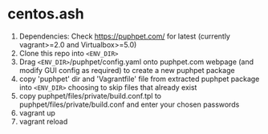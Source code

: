 # centos.ash


1. Dependencies: Check https://puphpet.com/ for latest (currently vagrant>=2.0 and Virtualbox>=5.0)
1. Clone this repo into `<ENV_DIR>`
1. Drag `<ENV_DIR>`/puphpet/config.yaml onto puphpet.com webpage (and modify GUI config as required) to create a new puphpet package
1. copy 'puphpet' dir and 'Vagrantfile' file from extracted puphpet package into `<ENV_DIR>` choosing to skip files that already exist
1. copy puphpet/files/private/build.conf.tpl to puphpet/files/private/build.conf and enter your chosen passwords
1. vagrant up
1. vagrant reload
